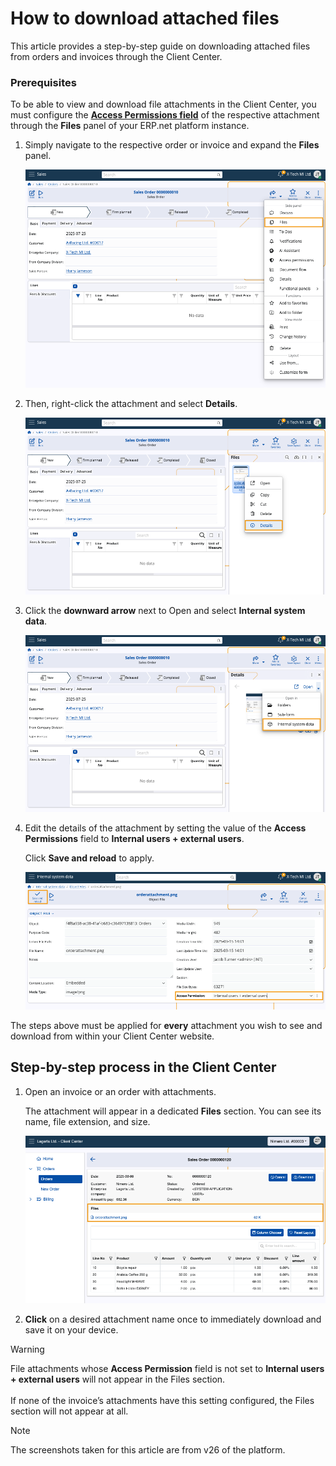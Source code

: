 # How to download attached files

This article provides a step-by-step guide on downloading attached files from orders and invoices through the Client Center.

### Prerequisites

To be able to view and download file attachments in the Client Center, you must configure the **[Access Permissions field](https://docs.erp.net/webclient/introduction/how-to/access-permission-field.html)** of the respective attachment through the **Files** panel of your ERP.net platform instance.

1. Simply navigate to the respective order or invoice and expand the **Files** panel.

   ![picture](pictures/files_reveal.png)
   
2. Then, right-click the attachment and select **Details**.

   ![picture](pictures/click_details.png)
   
3. Click the **downward arrow** next to Open and select **Internal system data**.

   ![picture](pictures/click_system_data.png)
   
4. Edit the details of the attachment by setting the value of the **Access Permissions** field to **Internal users + external users**.

   Click **Save and reload** to apply.

   ![picture](pictures/access_permission.png)

The steps above must be applied for **every** attachment you wish to see and download from within your Client Center website.

## Step-by-step process in the Client Center
	
1.	Open an invoice or an order with attachments.
   
  	The attachment will appear in a dedicated **Files** section. You can see its name, file extension, and size.

	![picture](pictures/download_attach.png)

2. **Click** on a desired attachment name once to immediately download and save it on your device.

> [!WARNING]
> File attachments whose **Access Permission** field is not set to **Internal users + external users** will not appear in the Files section. <br><br> If none of the invoice’s attachments have this setting configured, the Files section will not appear at all.

> [!NOTE]
> The screenshots taken for this article are from v26 of the platform.
